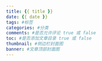 ```yaml
---
title: {{ title }}
date: {{ date }}
tags: #标签
categories: #分类
comments: #是否允许评论 true 或 false
toc: #是否添加文章目录 true 或 false
thumbnail: #侧边栏封面图
banner: #文章顶部封面图
---
```

